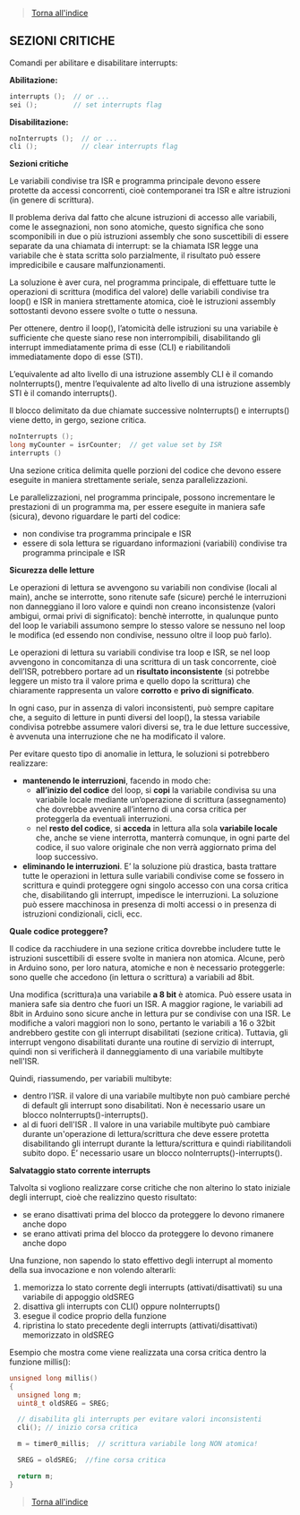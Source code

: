 >[Torna all'indice](indexinterrupts.md)
## **SEZIONI CRITICHE**

Comandi per abilitare e disabilitare interrupts:

**Abilitazione:**
```C++
interrupts ();  // or ...
sei ();         // set interrupts flag
```

**Disabilitazione:**
```C++
noInterrupts ();  // or ...
cli ();           // clear interrupts flag
```


**Sezioni critiche**

Le variabili condivise tra ISR e programma principale devono essere protette da accessi concorrenti, cioè contemporanei tra ISR e altre istruzioni (in genere di scrittura).

Il problema deriva dal fatto che alcune istruzioni di accesso alle variabili, come le assegnazioni, non sono atomiche, questo significa che sono scomponibili in due o più istruzioni assembly che sono suscettibili di essere separate da una chiamata di interrupt: se la chiamata ISR legge una variabile che è stata scritta solo parzialmente, il risultato può essere impredicibile e causare malfunzionamenti. 

La soluzione è aver cura, nel programma principale, di effettuare tutte le operazioni di scrittura (modifica del valore) delle variabili condivise tra loop() e ISR in maniera strettamente atomica, cioè le istruzioni assembly sottostanti devono essere svolte o tutte o nessuna.

Per ottenere, dentro il loop(), l’atomicità delle istruzioni su una variabile è sufficiente che queste siano rese non interrompibili, disabilitando gli interrupt immediatamente prima di esse (CLI) e riabilitandoli immediatamente dopo di esse (STI). 

L’equivalente ad alto livello di una istruzione assembly CLI è il comando noInterrupts(), mentre l’equivalente ad alto livello di una istruzione assembly STI è il comando interrupts(). 

Il blocco delimitato da due chiamate successive noInterrupts() e interrupts() viene detto, in gergo, sezione critica. 
```C++
noInterrupts ();
long myCounter = isrCounter;  // get value set by ISR
interrupts ()
```
Una sezione critica delimita quelle porzioni del codice che devono essere eseguite in maniera strettamente seriale, senza parallelizzazioni.

Le parallelizzazioni, nel programma principale, possono incrementare le prestazioni di un programma ma, per essere eseguite in maniera safe (sicura), devono riguardare le parti del codice:

-	non condivise tra programma principale e ISR
-	essere di sola lettura se riguardano informazioni (variabili) condivise tra programma principale e ISR



**Sicurezza delle letture**

Le operazioni di lettura se avvengono su variabili non condivise (locali al main), anche se interrotte, sono ritenute safe (sicure) perché le interruzioni non danneggiano il loro valore e quindi non creano inconsistenze (valori ambigui, ormai privi di significato): benchè interrotte, in qualunque punto del loop le variabili assumono sempre lo stesso valore se nessuno nel loop le modifica (ed essendo non condivise, nessuno oltre il loop può farlo).

Le operazioni di lettura su variabili condivise tra loop e ISR, se nel loop avvengono in concomitanza di una scrittura di un task concorrente, cioè dell’ISR, potrebbero portare ad un **risultato inconsistente** (si potrebbe leggere un misto tra il valore prima e quello dopo la scrittura) che chiaramente rappresenta un valore **corrotto** e **privo di significato**. 

In ogni caso, pur in assenza di valori inconsistenti, può sempre capitare che, a seguito di letture in punti diversi del loop(), la stessa variabile condivisa potrebbe assumere valori diversi se, tra le due letture successive, è avvenuta una interruzione che ne ha modificato il valore.

Per evitare questo tipo di anomalie in lettura, le soluzioni si potrebbero realizzare:
-	**mantenendo le interruzioni**, facendo in modo che:
    -	**all’inizio del codice** del loop, si **copi** la variabile condivisa su una variabile locale mediante un’operazione di scrittura (assegnamento) che dovrebbe avvenire all’interno di una corsa critica per proteggerla da eventuali interruzioni.
    -	nel **resto del codice**, si **acceda** in lettura alla sola **variabile locale** che, anche se viene interrotta, manterrà comunque, in ogni parte del codice, il suo valore originale che non verrà aggiornato prima del loop successivo.
-	**eliminando le interruzioni**. E’ la soluzione più drastica, basta trattare tutte le operazioni in lettura sulle variabili condivise come se fossero in scrittura e quindi proteggere ogni singolo accesso con una corsa critica che, disabilitando gli interrupt, impedisce le interruzioni. La soluzione può essere macchinosa in presenza di molti accessi o in presenza di istruzioni condizionali, cicli, ecc.

**Quale codice proteggere?**

Il codice da racchiudere in una sezione critica dovrebbe includere tutte le istruzioni suscettibili di essere svolte in maniera non atomica. Alcune, però in Arduino sono, per loro natura, atomiche e non è necessario proteggerle: sono quelle che accedono (in lettura o scrittura) a variabili ad 8bit. 

Una modifica (scrittura)a una variabile **a 8 bit** è atomica. Può essere usata in maniera safe sia dentro che fuori un ISR.
A maggior ragione, le variabili ad 8bit in Arduino sono sicure anche in lettura pur se condivise con una ISR.
Le modifiche a valori maggiori non lo sono, pertanto le variabili a 16 o 32bit andrebbero gestite con gli interrupt disabilitati (sezione critica). Tuttavia, gli interrupt vengono disabilitati durante una routine di servizio di interrupt, quindi non si verificherà il danneggiamento di una variabile multibyte nell'ISR. 

Quindi, riassumendo, per variabili multibyte:
-	dentro l’ISR. il valore di una variabile multibyte non può cambiare perché di default gli interrupt sono disabilitati. Non è necessario usare un blocco noInterrupts()-interrupts().
-	al di fuori dell'ISR . Il valore in una variabile multibyte può cambiare durante un'operazione di lettura/scrittura che deve essere protetta disabilitando gli interrupt durante la lettura/scrittura e quindi riabilitandoli subito dopo. E’ necessario usare un blocco noInterrupts()-interrupts().

**Salvataggio stato corrente interrupts**

Talvolta si vogliono realizzare corse critiche che non alterino lo stato iniziale degli interrupt, cioè che realizzino questo risultato:
-	se erano disattivati prima del blocco da proteggere lo devono rimanere anche dopo
-	se erano attivati prima del blocco da proteggere lo devono rimanere anche dopo

Una funzione, non sapendo lo stato effettivo degli interrupt al momento della sua invocazione e non volendo alterarli:
 1.	memorizza lo stato corrente degli interrupts (attivati/disattivati) su una variabile di appoggio oldSREG
 2.	disattiva gli interrupts con CLI() oppure noInterrupts()
 3.	esegue il codice proprio della funzione
 4.	ripristina lo stato precedente degli interrupts (attivati/disattivati) memorizzato in oldSREG

Esempio che mostra come viene realizzata una corsa critica dentro la funzione millis():

```C++
unsigned long millis()
{
  unsigned long m;
  uint8_t oldSREG = SREG;

  // disabilita gli interrupts per evitare valori inconsistenti
  cli(); // inizio corsa critica

  m = timer0_millis;  // scrittura variabile long NON atomica!

  SREG = oldSREG;  //fine corsa critica

  return m;
}
```
>[Torna all'indice](indexinterrupts.md)
